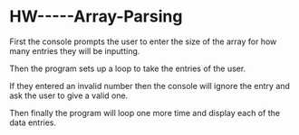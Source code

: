 # HW-----Array-Parsing

First the console prompts the user to enter the size of the array for how many entries they will be inputting.

Then the program sets up a loop to take the entries of the user.

If they entered an invalid number then the console will ignore the entry and ask the user to give a valid one.

Then finally the program will loop one more time and display each of the data entries.
